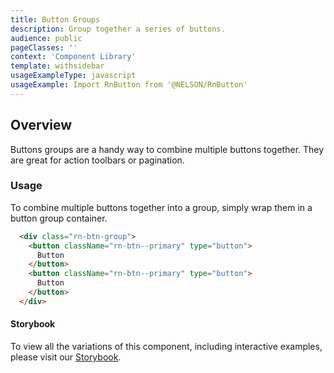 ```yaml
---
title: Button Groups
description: Group together a series of buttons.
audience: public
pageClasses: ''
context: 'Component Library'
template: withsidebar
usageExampleType: javascript
usageExample: Import RnButton from '@NELSON/RnButton'
---
```


## Overview

Buttons groups are a handy way to combine multiple buttons together. They are great for action toolbars or pagination.

### Usage

To combine multiple buttons together into a group, simply wrap them in a button group container.

```html
  <div class="rn-btn-group">
    <button className="rn-btn--primary" type="button">
      Button
    </button>
    <button className="rn-btn--primary" type="button">
      Button
    </button>
  </div>
```

#### Storybook

To view all the variations of this component, including interactive examples, please visit our [Storybook](https://react-storybook.royalnavy.io/?selectedKind=Button&selectedStory=Groups&full=0&addons=0&stories=1&panelRight=0&addonPanel=storybook%2Factions%2Factions-panel&show-info=0&source=0).
